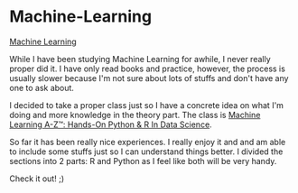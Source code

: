 # Machine-Learning
[Machine Learning](https://www.cbronline.com/wp-content/uploads/2017/05/Machine-learning-in-cyber-security-770x476.jpg)
   
   While I have been studying Machine Learning for awhile, I never really proper did it. I have only read books and practice, however, the process is usually slower because I'm not sure about lots of stuffs and don't have any one to ask about. 

  I decided to take a proper class just so I have a concrete idea on what I'm doing and more knowledge in the theory part. The class is [Machine Learning A-Z™: Hands-On Python & R In Data Science](https://www.udemy.com/machinelearning/learn/v4/). 

   So far it has been really nice experiences. I really enjoy it and and am able to include some stuffs just so I can understand things better. I divided the sections into 2 parts: R and Python as I feel like both will be very handy. 

   Check it out! ;)
